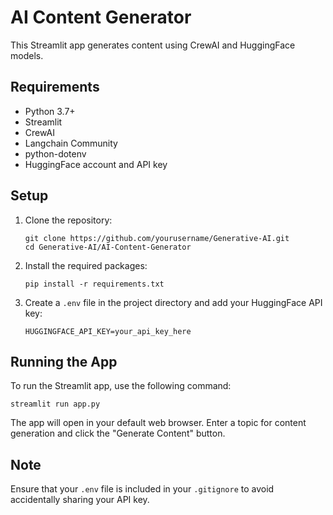 # AI Content Generator

This Streamlit app generates content using CrewAI and HuggingFace models.

## Requirements

- Python 3.7+
- Streamlit
- CrewAI
- Langchain Community
- python-dotenv
- HuggingFace account and API key

## Setup

1. Clone the repository:
   ```
   git clone https://github.com/yourusername/Generative-AI.git
   cd Generative-AI/AI-Content-Generator
   ```

2. Install the required packages:
   ```
   pip install -r requirements.txt
   ```

3. Create a `.env` file in the project directory and add your HuggingFace API key:
   ```
   HUGGINGFACE_API_KEY=your_api_key_here
   ```

## Running the App

To run the Streamlit app, use the following command:

```
streamlit run app.py
```

The app will open in your default web browser. Enter a topic for content generation and click the "Generate Content" button.

## Note

Ensure that your `.env` file is included in your `.gitignore` to avoid accidentally sharing your API key.